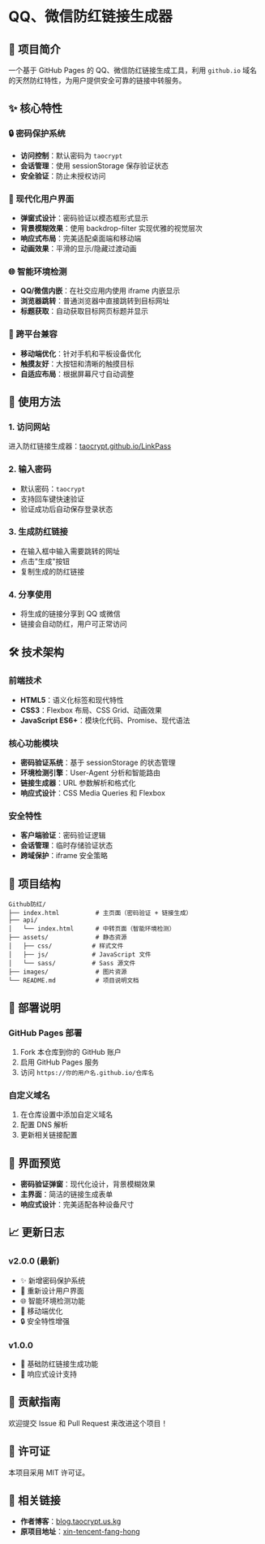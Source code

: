 # QQ、微信防红链接生成器

## 🎯 项目简介

一个基于 GitHub Pages 的 QQ、微信防红链接生成工具，利用 `github.io` 域名的天然防红特性，为用户提供安全可靠的链接中转服务。

## ✨ 核心特性

### 🔒 密码保护系统
- **访问控制**：默认密码为 `taocrypt`
- **会话管理**：使用 sessionStorage 保存验证状态
- **安全验证**：防止未授权访问

### 🎨 现代化用户界面
- **弹窗式设计**：密码验证以模态框形式显示
- **背景模糊效果**：使用 backdrop-filter 实现优雅的视觉层次
- **响应式布局**：完美适配桌面端和移动端
- **动画效果**：平滑的显示/隐藏过渡动画

### 🌐 智能环境检测
- **QQ/微信内嵌**：在社交应用内使用 iframe 内嵌显示
- **浏览器跳转**：普通浏览器中直接跳转到目标网址
- **标题获取**：自动获取目标网页标题并显示

### 📱 跨平台兼容
- **移动端优化**：针对手机和平板设备优化
- **触摸友好**：大按钮和清晰的触摸目标
- **自适应布局**：根据屏幕尺寸自动调整

## 🚀 使用方法

### 1. 访问网站
进入防红链接生成器：[taocrypt.github.io/LinkPass](https://taocrypt.github.io/LinkPass)

### 2. 输入密码
- 默认密码：`taocrypt`
- 支持回车键快速验证
- 验证成功后自动保存登录状态

### 3. 生成防红链接
- 在输入框中输入需要跳转的网址
- 点击"生成"按钮
- 复制生成的防红链接

### 4. 分享使用
- 将生成的链接分享到 QQ 或微信
- 链接会自动防红，用户可正常访问

## 🛠️ 技术架构

### 前端技术
- **HTML5**：语义化标签和现代特性
- **CSS3**：Flexbox 布局、CSS Grid、动画效果
- **JavaScript ES6+**：模块化代码、Promise、现代语法

### 核心功能模块
- **密码验证系统**：基于 sessionStorage 的状态管理
- **环境检测引擎**：User-Agent 分析和智能路由
- **链接生成器**：URL 参数解析和格式化
- **响应式设计**：CSS Media Queries 和 Flexbox

### 安全特性
- **客户端验证**：密码验证逻辑
- **会话管理**：临时存储验证状态
- **跨域保护**：iframe 安全策略

## 📁 项目结构

```
Github防红/
├── index.html          # 主页面（密码验证 + 链接生成）
├── api/
│   └── index.html      # 中转页面（智能环境检测）
├── assets/             # 静态资源
│   ├── css/           # 样式文件
│   ├── js/            # JavaScript 文件
│   └── sass/          # Sass 源文件
├── images/             # 图片资源
└── README.md           # 项目说明文档
```

## 🔧 部署说明

### GitHub Pages 部署
1. Fork 本仓库到你的 GitHub 账户
2. 启用 GitHub Pages 服务
3. 访问 `https://你的用户名.github.io/仓库名`

### 自定义域名
1. 在仓库设置中添加自定义域名
2. 配置 DNS 解析
3. 更新相关链接配置

## 🎨 界面预览

- **密码验证弹窗**：现代化设计，背景模糊效果
- **主界面**：简洁的链接生成表单
- **响应式设计**：完美适配各种设备尺寸

## 📈 更新日志

### v2.0.0 (最新)
- ✨ 新增密码保护系统
- 🎨 重新设计用户界面
- 🌐 智能环境检测功能
- 📱 移动端优化
- 🔒 安全特性增强

### v1.0.0
- 🚀 基础防红链接生成功能
- 📱 响应式设计支持

## 🤝 贡献指南

欢迎提交 Issue 和 Pull Request 来改进这个项目！

## 📄 许可证

本项目采用 MIT 许可证。

## 🔗 相关链接

- **作者博客**：[blog.taocrypt.us.kg](https://blog.taocrypt.us.kg/article/LinkPass)
- **原项目地址**：[xin-tencent-fang-hong](https://github.com/CalmXin/xin-tencent-fang-hong)
